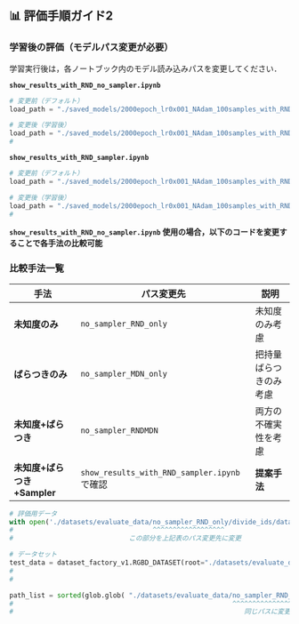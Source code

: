 ## 📊 評価手順ガイド2

### 学習後の評価（モデルパス変更が必要）
学習実行後は，各ノートブック内のモデル読み込みパスを変更してください．

**`show_results_with_RND_no_sampler.ipynb`**
```python
# 変更前（デフォルト）
load_path = "./saved_models/2000epoch_lr0x001_NAdam_100samples_with_RND_sampler"

# 変更後（学習後）  
load_path = "./saved_models/2000epoch_lr0x001_NAdam_100samples_with_RND_own"
#  
```

**`show_results_with_RND_sampler.ipynb`**
```python
# 変更前（デフォルト）
load_path = "./saved_models/2000epoch_lr0x001_NAdam_100samples_with_RND"

# 変更後（学習後）
load_path = "./saved_models/2000epoch_lr0x001_NAdam_100samples_with_RND_sampler_own"
#        
```

**`show_results_with_RND_no_sampler.ipynb` 使用の場合，以下のコードを変更することで各手法の比較可能**

### 比較手法一覧
| 手法 | パス変更先 | 説明 |
|------|------------|------|
| **未知度のみ** | `no_sampler_RND_only` | 未知度のみ考慮 |
| **ばらつきのみ** | `no_sampler_MDN_only` | 把持量ばらつきのみ考慮 |
| **未知度+ばらつき** | `no_sampler_RNDMDN` | 両方の不確実性を考慮 |
| **未知度+ばらつき+Sampler** | `show_results_with_RND_sampler.ipynb`で確認 | **提案手法** |

```python
# 評価用データ
with open('./datasets/evaluate_data/no_sampler_RND_only/divide_ids/data_test_100.pickle', mode='br') as fi:
#                                   ^^^^^^^^^^^^^^^^^^
#                             この部分を上記表のパス変更先に変更
```

```python
# データセット
test_data = dataset_factory_v1.RGBD_DATASET(root="./datasets/evaluate_data/no_sampler_RND_only", use_ids = id_test, train=False, img_size=150, crop_size=140)
#                                                                          ^^^^^^^^^^^^^^^^^^^
#                                                                             同じパスに変更
```

```python
path_list = sorted(glob.glob( "./datasets/evaluate_data/no_sampler_RND_only/color/*"))
#                                                       ^^^^^^^^^^^^^^^^^^^
#                                                          同じパスに変更
```

